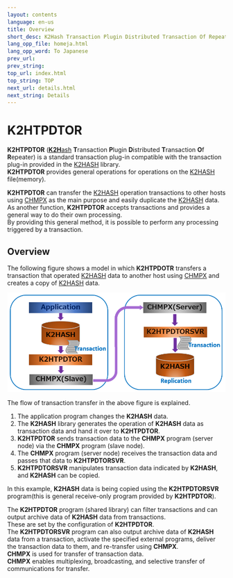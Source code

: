 ```yaml
---
layout: contents
language: en-us
title: Overview
short_desc: K2Hash Transaction Plugin Distributed Transaction Of Repeater
lang_opp_file: homeja.html
lang_opp_word: To Japanese
prev_url: 
prev_string: 
top_url: index.html
top_string: TOP
next_url: details.html
next_string: Details
---
```


# K2HTPDTOR
**K2HTPDTOR** ([**K2H**ash](https://k2hash.antpick.ax/) **T**ransaction **P**lugin **D**istributed **T**ransaction **O**f **R**epeater) is a standard transaction plug-in compatible with the transaction plug-in provided in the [K2HASH](https://k2hash.antpick.ax/) library.  
**K2HTPDTOR** provides general operations for operations on the [K2HASH](https://k2hash.antpick.ax/) file(memory).

**K2HTPDTOR** can transfer the [K2HASH](https://k2hash.antpick.ax/) operation transactions to other hosts using [CHMPX](https://chmpx.antpick.ax/) as the main purpose and easily duplicate the [K2HASH](https://k2hash.antpick.ax/) data.  
As another function, **K2HTPDTOR** accepts transactions and provides a general way to do their own processing.  
By providing this general method, it is possible to perform any processing triggered by a transaction.

## Overview
The following figure shows a model in which **K2HTPDOTR** transfers a transaction that operated [K2HASH](https://k2hash.antpick.ax/) data to another host using [CHMPX](https://chmpx.antpick.ax/) and creates a copy of [K2HASH](https://k2hash.antpick.ax/) data.

![Overview](images/k2htpdtor_overview.png)

The flow of transaction transfer in the above figure is explained.

1. The application program changes the **K2HASH** data.
2. The **K2HASH** library generates the operation of **K2HASH** data as transaction data and hand it over to **K2HTPDTOR**.
3. **K2HTPDTOR** sends transaction data to the **CHMPX** program (server node) via the **CHMPX** program (slave node).
4. The **CHMPX** program (server node) receives the transaction data and passes that data to **K2HTPDTORSVR**.
5. **K2HTPDTORSVR** manipulates transaction data indicated by **K2HASH**, and **K2HASH** can be copied.

In this example, **K2HASH** data is being copied using the **K2HTPDTORSVR** program(this is general receive-only program provided by **K2HTPDTOR**).

The **K2HTPDTOR** program (shared library) can filter transactions and can output archive data of **K2HASH** data from transactions.  
These are set by the configuration of **K2HTPDTOR**.  
The **K2HTPDTORSVR** program can also output archive data of **K2HASH** data from a transaction, activate the specified external programs, deliver the transaction data to them, and re-transfer using **CHMPX**.  
**CHMPX** is used for transfer of transaction data.  
**CHMPX** enables multiplexing, broadcasting, and selective transfer of communications for transfer.

